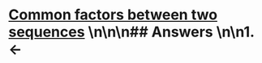 # [Common factors between two sequences](https://projecteuler.net/problem=489) \n\n\n## Answers \n\n1. &larr;
